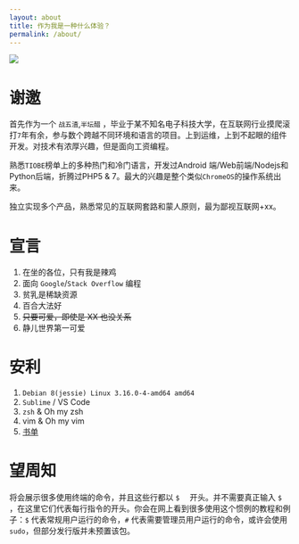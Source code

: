 ```yaml
---
layout: about
title: 作为我是一种什么体验？
permalink: /about/
---
```


![](https://i.loli.net/2019/01/03/5c2de3a794580.jpg)

# 谢邀

首先作为一个 `战五渣`,`半坛醋` ，毕业于某不知名电子科技大学，在互联网行业摸爬滚打`7`年有余，参与数个跨越不同环境和语言的项目。上到运维，上到不起眼的组件开发。对技术有浓厚兴趣，但是面向工资编程。

熟悉`TIOBE`榜单上的多种热门和冷门语言，开发过Android 端/Web前端/Nodejs和Python后端，折腾过PHP5 & 7。最大的兴趣是整个类似`ChromeOS`的操作系统出来。

独立实现多个产品，熟悉常见的互联网套路和蒙人原则，最为鄙视互联网+xx。

# 宣言

1. 在坐的各位，只有我是辣鸡
2. 面向 `Google`/`Stack Overflow` 编程
3. 贫乳是稀缺资源
4. 百合大法好
5. ~~只要可爱，即使是 XX 也没关系~~
6. 静儿世界第一可爱

# 安利


1. `Debian 8(jessie) Linux 3.16.0-4-amd64 amd64`
2. `Sublime` / VS Code
3. `zsh` & Oh my zsh
4. vim & Oh my vim
5. [书单](/books)

# 望周知

将会展示很多使用终端的命令，并且这些行都以 `$  ` 开头。并不需要真正输入 `$` ，在这里它们代表每行指令的开头。你会在网上看到很多使用这个惯例的教程和例子：`$` 代表常规用户运行的命令，`#` 代表需要管理员用户运行的命令，或许会使用 `sudo`，但部分发行版并未预置该包。
